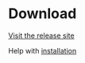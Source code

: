 # Download

[Visit the release site](https://github.com/karlh001/defiant-fg/releases)

Help with [installation](installation.md)